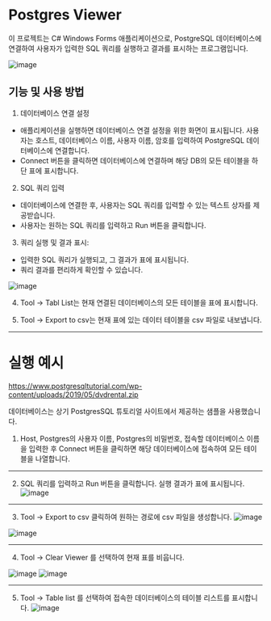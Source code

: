 # Postgres Viewer

이 프로젝트는 C# Windows Forms 애플리케이션으로, PostgreSQL 데이터베이스에 연결하여 사용자가 입력한 SQL 쿼리를 실행하고 결과를 표시하는 프로그램입니다.


![image](https://github.com/Yuhyeingjoo/PostgresViewer/assets/54518241/2bfbeb59-e180-4ef5-b731-04b0240e863a)



## 기능 및 사용 방법

1. 데이터베이스 연결 설정

- 애플리케이션을 실행하면 데이터베이스 연결 설정을 위한 화면이 표시됩니다.
사용자는 호스트, 데이터베이스 이름, 사용자 이름, 암호를 입력하여 PostgreSQL 데이터베이스에 연결합니다.
- Connect 버튼을 클릭하면 데이터베이스에 연결하며 해당 DB의 모든 테이블을 하단 표에 표시합니다.

2. SQL 쿼리 입력

- 데이터베이스에 연결한 후, 사용자는 SQL 쿼리를 입력할 수 있는 텍스트 상자를 제공받습니다.
- 사용자는 원하는 SQL 쿼리를 입력하고 Run 버튼을 클릭합니다.

3. 쿼리 실행 및 결과 표시:

- 입력한 SQL 쿼리가 실행되고, 그 결과가 표에 표시됩니다.
- 쿼리 결과를 편리하게 확인할 수 있습니다.

![image](https://github.com/Yuhyeingjoo/PostgresViewer/assets/54518241/81fcfb3d-2292-4ae6-ad46-a5ded2526fbe)




4. Tool -> Tabl List는 현재 연결된 데이터베이스의 모든 테이블을 표에 표시합니다.

5. Tool -> Export to csv는 현재 표에 있는 데이터 테이블을 csv 파일로 내보냅니다.





---


# 실행 예시
https://www.postgresqltutorial.com/wp-content/uploads/2019/05/dvdrental.zip

데이터베이스는 상기 PostgresSQL 튜토리얼 사이트에서 제공하는 샘플을 사용했습니다.




1. Host, Postgres의 사용자 이름, Postgres의 비밀번호, 접속할 데이터베이스 이름을 입력한 후 Connect 버튼을 클릭하면 해당 데이터베이스에 접속하여 모든 테이블을 나열합니다.




---

2. SQL 쿼리를 입력하고 Run 버튼을 클릭합니다. 실행 결과가 표에 표시됩니다.
![image](https://github.com/Yuhyeingjoo/PostgresViewer/assets/54518241/a1a4d9a3-b4ac-4690-80fa-99fb750664ce)


---

3. Tool -> Export to csv 클릭하여 원하는 경로에 csv 파일을 생성합니다.
![image](https://github.com/Yuhyeingjoo/PostgresViewer/assets/54518241/b07fd837-37cf-4bd9-8de9-e01fe974b08e)

![image](https://github.com/Yuhyeingjoo/Postgres-/assets/54518241/6fe64cd4-0672-4b3a-8e79-f1a9b245ab4b)


---


4. Tool -> Clear Viewer 를 선택하여 현재 표를 비웁니다.

![image](https://github.com/Yuhyeingjoo/Postgres-/assets/54518241/f90962b9-830c-4bd7-aa71-11963c19ff8a)
![image](https://github.com/Yuhyeingjoo/Postgres-/assets/54518241/57f5bb4d-7e51-4f29-897a-f428cef326ce)


---
5.  Tool -> Table list 를 선택하여 접속한 데이터베이스의 테이블 리스트를 표시합니다. 
![image](https://github.com/Yuhyeingjoo/PostgresViewer/assets/54518241/21f50c19-658a-404b-93b2-b14d499abc18)



